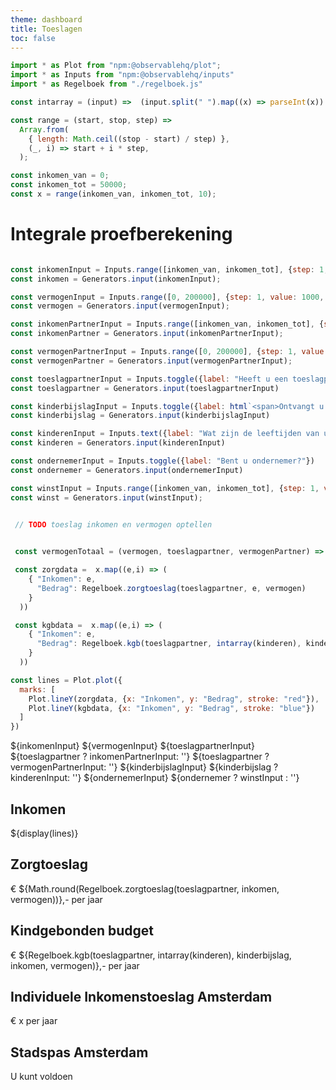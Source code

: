 ```yaml
---
theme: dashboard
title: Toeslagen
toc: false
---
```



```js
import * as Plot from "npm:@observablehq/plot";
import * as Inputs from "npm:@observablehq/inputs"
import * as Regelboek from "./regelboek.js"

const intarray = (input) =>  (input.split(" ").map((x) => parseInt(x)).filter((x) => !Number.isNaN(x)));

const range = (start, stop, step) =>
  Array.from(
    { length: Math.ceil((stop - start) / step) },
    (_, i) => start + i * step,
  );

const inkomen_van = 0;
const inkomen_tot = 50000;
const x = range(inkomen_van, inkomen_tot, 10);
```

# Integrale proefberekening

```js

const inkomenInput = Inputs.range([inkomen_van, inkomen_tot], {step: 1, value: 2000, label: "Wat is uw inkomen?"})
const inkomen = Generators.input(inkomenInput);

const vermogenInput = Inputs.range([0, 200000], {step: 1, value: 1000, label: "Wat is uw vermogen?"})
const vermogen = Generators.input(vermogenInput);

const inkomenPartnerInput = Inputs.range([inkomen_van, inkomen_tot], {step: 1, value: 2000, label: "Wat is het inkomen van uw partner?"})
const inkomenPartner = Generators.input(inkomenPartnerInput);

const vermogenPartnerInput = Inputs.range([0, 200000], {step: 1, value: 1000, label: "Wat is het vermogen van uw partner?"})
const vermogenPartner = Generators.input(vermogenPartnerInput);

const toeslagpartnerInput = Inputs.toggle({label: "Heeft u een toeslagpartner?"})
const toeslagpartner = Generators.input(toeslagpartnerInput)

const kinderbijslagInput = Inputs.toggle({label: html`<span>Ontvangt u kinderbijslag?</span>`})
const kinderbijslag = Generators.input(kinderbijslagInput)

const kinderenInput = Inputs.text({label: "Wat zijn de leeftijden van uw kinderen?"})
const kinderen = Generators.input(kinderenInput)

const ondernemerInput = Inputs.toggle({label: "Bent u ondernemer?"})
const ondernemer = Generators.input(ondernemerInput)

const winstInput = Inputs.range([inkomen_van, inkomen_tot], {step: 1, value: 2000, label: "Wat is de belastbare winst?"})
const winst = Generators.input(winstInput);

```

```js
 
 // TODO toeslag inkomen en vermogen optellen


 const vermogenTotaal = (vermogen, toeslagpartner, vermogenPartner) => vermogen + (toeslagpartner ? vermogenPartner : 0)

 const zorgdata =  x.map((e,i) => (
    { "Inkomen": e,
      "Bedrag": Regelboek.zorgtoeslag(toeslagpartner, e, vermogen)
    }
  ))

 const kgbdata =  x.map((e,i) => (
    { "Inkomen": e,
      "Bedrag": Regelboek.kgb(toeslagpartner, intarray(kinderen), kinderbijslag, e, vermogen)
    }
  ))

const lines = Plot.plot({
  marks: [
    Plot.lineY(zorgdata, {x: "Inkomen", y: "Bedrag", stroke: "red"}),
    Plot.lineY(kgbdata, {x: "Inkomen", y: "Bedrag", stroke: "blue"})
  ]
})

```

<div class="grid grid-cols-4" style="grid-auto-rows: auto;">

  <div class="card grid-colspan-2">
      ${inkomenInput}
      ${vermogenInput}
      ${toeslagpartnerInput}
      ${toeslagpartner ? inkomenPartnerInput: ''}
      ${toeslagpartner ? vermogenPartnerInput: ''}
      ${kinderbijslagInput}
      ${kinderbijslag ? kinderenInput: ''}
      ${ondernemerInput}
      ${ondernemer ? winstInput : ''}
  </div>

  <div class="card grid-colspan-2">
    <h2>Inkomen</h2>
    ${display(lines)}
  </div>

  <div class="card" style="max-height: 100px;">
    <h2>Zorgtoeslag</h2>
    <span class="big">€ ${Math.round(Regelboek.zorgtoeslag(toeslagpartner, inkomen, vermogen))},- per jaar</span>
  </div>

  <div class="card" style="max-height: 100px;">
    <h2>Kindgebonden budget</h2>
    <span class="big">€ ${Regelboek.kgb(toeslagpartner, intarray(kinderen), kinderbijslag, inkomen, vermogen)},- per jaar</span>
  </div>

  <div class="card" style="max-height: 100px;">
    <h2>Individuele Inkomenstoeslag Amsterdam</h2>
    <span class="big">€ x per jaar</span>
  </div>

  <div class="card" style="max-height: 100px;">
    <h2>Stadspas Amsterdam</h2>
    <span class="big">U kunt voldoen</span>
  </div>

</div>